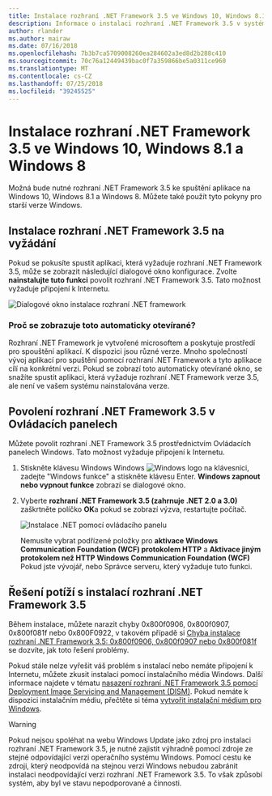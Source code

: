 ```yaml
---
title: Instalace rozhraní .NET Framework 3.5 ve Windows 10, Windows 8.1 a Windows 8
description: Informace o instalaci rozhraní .NET Framework 3.5 v systému Windows 10, Windows 8.1 a Windows 8.
author: rlander
ms.author: mairaw
ms.date: 07/16/2018
ms.openlocfilehash: 7b3b7ca5709008260ea284602a3ed8d2b288c410
ms.sourcegitcommit: 70c76a12449439bac0f7a359866be5a0311ce960
ms.translationtype: MT
ms.contentlocale: cs-CZ
ms.lasthandoff: 07/25/2018
ms.locfileid: "39245525"
---
```

# <a name="install-the-net-framework-35-on-windows-10-windows-81-and-windows-8"></a>Instalace rozhraní .NET Framework 3.5 ve Windows 10, Windows 8.1 a Windows 8

Možná bude nutné rozhraní .NET Framework 3.5 ke spuštění aplikace na Windows 10, Windows 8.1 a Windows 8. Můžete také použít tyto pokyny pro starší verze Windows.

## <a name="install-the-net-framework-35-on-demand"></a>Instalace rozhraní .NET Framework 3.5 na vyžádání

Pokud se pokusíte spustit aplikaci, která vyžaduje rozhraní .NET Framework 3.5, může se zobrazit následující dialogové okno konfigurace. Zvolte **nainstalujte tuto funkci** povolit rozhraní .NET Framework 3.5. Tato možnost vyžaduje připojení k Internetu.

![Dialogové okno instalace rozhraní .NET framework](./media/dotnet-framework-installation-dialog.jpg)

### <a name="why-am-i-getting-this-pop-up"></a>Proč se zobrazuje toto automaticky otevírané?

Rozhraní .NET Framework je vytvořené microsoftem a poskytuje prostředí pro spouštění aplikací. K dispozici jsou různé verze. Mnoho společností vývoj aplikací pro spuštění pomocí rozhraní .NET Framework a tyto aplikace cílí na konkrétní verzi. Pokud se zobrazí toto automaticky otevírané okno, se snažíte spustit aplikaci, která vyžaduje rozhraní .NET Framework verze 3.5, ale není ve vašem systému nainstalována verze.

## <a name="enable-the-net-framework-35-in-control-panel"></a>Povolení rozhraní .NET Framework 3.5 v Ovládacích panelech

Můžete povolit rozhraní .NET Framework 3.5 prostřednictvím Ovládacích panelech Windows. Tato možnost vyžaduje připojení k Internetu.

1. Stiskněte klávesu Windows Windows ![Windows logo](https://i-msdn.sec.s-msft.com/dynimg/IC721376.jpeg) na klávesnici, zadejte "Windows funkce" a stiskněte klávesu Enter. **Windows zapnout nebo vypnout funkce** zobrazí se dialogové okno.

2. Vyberte **rozhraní .NET Framework 3.5 (zahrnuje .NET 2.0 a 3.0)** zaškrtněte políčko **OK**a pokud se zobrazí výzva, restartujte počítač.

   ![Instalace .NET pomocí ovládacího panelu](./media/dotnet-control-panel.png)

   Nemusíte vybrat podřízené položky pro **aktivace Windows Communication Foundation (WCF) protokolem HTTP** a **Aktivace jiným protokolem než HTTP Windows Communication Foundation (WCF)** Pokud jste vývojář, nebo Správce serveru, který vyžaduje tuto funkci.

## <a name="troubleshoot-the-installation-of-the-net-framework-35"></a>Řešení potíží s instalací rozhraní .NET Framework 3.5

Během instalace, můžete narazit chyby 0x800f0906, 0x800f0907, 0x800f081f nebo 0x800F0922, v takovém případě si [Chyba instalace rozhraní .NET Framework 3.5: 0x800f0906, 0x800f0907 nebo 0x800f081f](https://support.microsoft.com/help/2734782/net-framework-3-5-installation-error-0x800f0906--0x800f081f--0x800f09) se dozvíte, jak toto řešení problémy.

Pokud stále nelze vyřešit váš problém s instalací nebo nemáte připojení k Internetu, můžete zkusit instalaci pomocí instalačního média Windows. Další informace najdete v tématu [nasazení rozhraní .NET Framework 3.5 pomocí Deployment Image Servicing and Management (DISM)](/windows-hardware/manufacture/desktop/deploy-net-framework-35-by-using-deployment-image-servicing-and-management--dism). Pokud nemáte k dispozici instalačním médiu, přečtěte si téma [vytvořit instalační médium pro Windows](https://support.microsoft.com/help/15088/windows-create-installation-media).

> [!WARNING]
> Pokud nejsou spoléhat na webu Windows Update jako zdroj pro instalaci rozhraní .NET Framework 3.5, je nutné zajistit výhradně pomocí zdroje ze stejné odpovídající verzi operačního systému Windows. Pomocí cestu ke zdroji, který neodpovídá na stejnou verzi Windows nebudou zabránit instalaci neodpovídající verzi rozhraní .NET Framework 3.5. To však způsobí systém, aby byl ve stavu nepodporované a činnosti.
